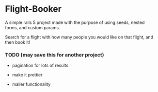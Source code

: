 # Flight-Booker

A simple rails 5 project made with the purpose of using seeds, nested forms, and custom params.

Search for a flight with how many people you would like on that flight, and then book it!

### TODO (may save this for another project)

* pagination for lots of results

*  make it prettier

* mailer functionality
